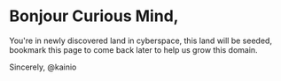 # Bonjour Curious Mind,

You're in newly discovered land in cyberspace, this land will be seeded, bookmark this page to come back later to help us grow this domain.

Sincerely,
@kainio

